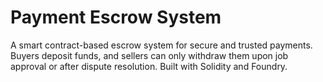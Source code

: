 # Payment Escrow System

A smart contract-based escrow system for secure and trusted payments. Buyers deposit funds, and sellers can only withdraw them upon job approval or after dispute resolution. Built with Solidity and Foundry.
